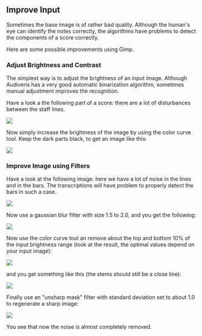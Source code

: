 ## Improve Input

Sometimes the base image is of rather bad quality.
Although the human's eye can identify the notes correctly, the algorithms have problems to detect
the components of a score correctly.

Here are some possible improvements using Gimp.

### Adjust Brightness and Contrast

The simplest way is to adjust the brightness of an input image.
Although Audiveris has a very good automatic binarization algorithm, sometimes manual adjustment
improves the recognition.

Have a look a the following part of a score: there are a lot of disturbances between the staff lines.

![](/assets/adjust_brightness_1.png)

Now simply increase the brightness of the image by using the color curve tool.
Keep the dark parts black, to get an image like this:

![](/assets/adjust_brightness_2.png)

### Improve Image using Filters

Have a look at the following image: here we have a lot of noise in the lines and in the bars.
The transcriptions will have problem to properly detect the bars in such a case.

![](/assets/adjust_filter_1.png)

Now use a gaussian blur filter with size 1.5 to 2.0, and you get the following:

![](/assets/adjust_filter_2.png)

Now use the color curve tool an remove about the top and bottom 10% of the input brightness range
(look at the result, the optimal values depend on your input image):

![](/assets/adjust_filter_brightness.png)

and you get something like this (the stems should still be a close line):

![](/assets/adjust_filter_3.png)

Finally use an "unsharp mask" filter with standard deviation set to about 1.0 to regenerate a sharp image:

![](/assets/adjust_filter_4.png)

You see that now the noise is almost completely removed.
